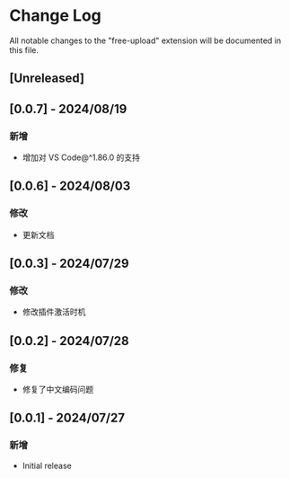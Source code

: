 # Change Log

All notable changes to the "free-upload" extension will be documented in this file.

## [Unreleased]

## [0.0.7] - 2024/08/19

### 新增

- 增加对 VS Code@^1.86.0 的支持

## [0.0.6] - 2024/08/03

### 修改

- 更新文档

## [0.0.3] - 2024/07/29

### 修改

- 修改插件激活时机

## [0.0.2] - 2024/07/28

### 修复

- 修复了中文编码问题

## [0.0.1] - 2024/07/27

### 新增

- Initial release
